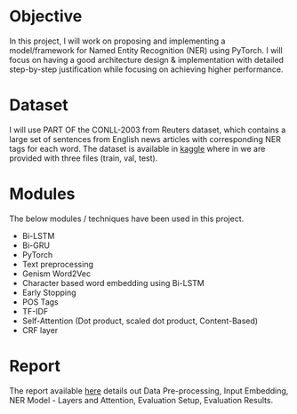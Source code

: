 # Objective
In this project, I will work on proposing and implementing a model/framework for Named Entity Recognition (NER) using PyTorch. 
I will focus on having a good architecture design & implementation with detailed step-by-step justification while focusing on achieving higher performance.

# Dataset
I will use PART OF the CONLL-2003 from Reuters dataset, which contains a large set of sentences from English news articles with corresponding NER tags for each word.
The dataset is available in [kaggle](https://www.kaggle.com/c/2020-comp5046-a2/data) where in we are provided with three files (train, val, test).

# Modules
The below modules / techniques have been used in this project.
* Bi-LSTM
* Bi-GRU
* PyTorch
* Text preprocessing
* Genism Word2Vec
* Character based word embedding using Bi-LSTM
* Early Stopping
* POS Tags
* TF-IDF
* Self-Attention (Dot product, scaled dot product, Content-Based)
* CRF layer

# Report
The report available [here](https://github.com/harinath0906/NER_Model/blob/master/Project_report.pdf) details out Data Pre-processing, Input Embedding, NER Model - Layers and Attention, Evaluation Setup, Evaluation Results.
